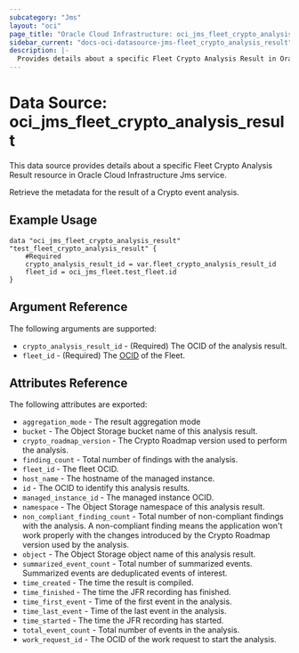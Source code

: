 ```yaml
---
subcategory: "Jms"
layout: "oci"
page_title: "Oracle Cloud Infrastructure: oci_jms_fleet_crypto_analysis_result"
sidebar_current: "docs-oci-datasource-jms-fleet_crypto_analysis_result"
description: |-
  Provides details about a specific Fleet Crypto Analysis Result in Oracle Cloud Infrastructure Jms service
---
```


# Data Source: oci_jms_fleet_crypto_analysis_result
This data source provides details about a specific Fleet Crypto Analysis Result resource in Oracle Cloud Infrastructure Jms service.

Retrieve the metadata for the result of a Crypto event analysis.

## Example Usage

```hcl
data "oci_jms_fleet_crypto_analysis_result" "test_fleet_crypto_analysis_result" {
	#Required
	crypto_analysis_result_id = var.fleet_crypto_analysis_result_id
	fleet_id = oci_jms_fleet.test_fleet.id
}
```

## Argument Reference

The following arguments are supported:

* `crypto_analysis_result_id` - (Required) The OCID of the analysis result.
* `fleet_id` - (Required) The [OCID](https://docs.cloud.oracle.com/iaas/Content/General/Concepts/identifiers.htm) of the Fleet.


## Attributes Reference

The following attributes are exported:

* `aggregation_mode` - The result aggregation mode
* `bucket` - The Object Storage bucket name of this analysis result.
* `crypto_roadmap_version` - The Crypto Roadmap version used to perform the analysis.
* `finding_count` - Total number of findings with the analysis.
* `fleet_id` - The fleet OCID.
* `host_name` - The hostname of the managed instance.
* `id` - The OCID to identify this analysis results.
* `managed_instance_id` - The managed instance OCID.
* `namespace` - The Object Storage namespace of this analysis result.
* `non_compliant_finding_count` - Total number of non-compliant findings with the analysis. A non-compliant finding means the application won't work properly with the changes introduced by the Crypto Roadmap version used by the analysis. 
* `object` - The Object Storage object name of this analysis result.
* `summarized_event_count` - Total number of summarized events. Summarized events are deduplicated events of interest.
* `time_created` - The time the result is compiled.
* `time_finished` - The time the JFR recording has finished.
* `time_first_event` - Time of the first event in the analysis.
* `time_last_event` - Time of the last event in the analysis.
* `time_started` - The time the JFR recording has started.
* `total_event_count` - Total number of events in the analysis.
* `work_request_id` - The OCID of the work request to start the analysis.

